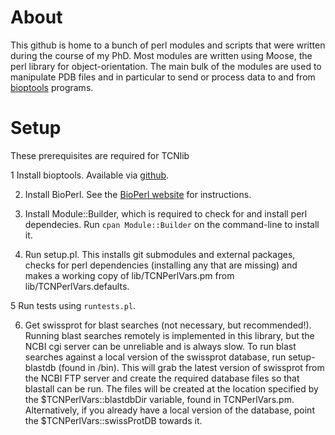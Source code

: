 # About

This github is home to a bunch of perl modules and scripts that were written during the course of my PhD. Most modules are written using Moose, the perl library for object-orientation. The main bulk of the modules are used to manipulate PDB files and in particular to send or process data to and from [bioptools](https://github.com/ACRMGroup/bioptools) programs.

# Setup

These prerequisites are required for TCNlib

1 Install bioptools. Available via [github](https://github.com/ACRMGroup/bioptools).

2. Install BioPerl. See the [BioPerl website](http://bioperl.org/INSTALL.html) for instructions.

3. Install Module::Builder, which is required to check for and install perl dependecies. Run `cpan Module::Builder` on the command-line to install it.

4. Run setup.pl. This installs git submodules and external packages, checks for perl dependencies (installing any that are missing) and makes a working copy of lib/TCNPerlVars.pm from lib/TCNPerlVars.defaults.

5 Run tests using `runtests.pl`.

6. Get swissprot for blast searches (not necessary, but recommended!). Running blast searches remotely is implemented in this library, but the NCBI cgi server can be unreliable and is always slow. To run blast searches against a local version of the swissprot database, run setup-blastdb (found in /bin). This will grab the latest version of swissprot from the NCBI FTP server and create the required database files so that blastall can be run. The files will be created at the location specified by the $TCNPerlVars::blastdbDir variable, found in TCNPerlVars.pm. Alternatively, if you already have a local version of the database, point the $TCNPerlVars::swissProtDB towards it.
